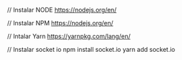 // Instalar NODE
https://nodejs.org/en/

// Instalar NPM
https://nodejs.org/en/

// Intalar Yarn
https://yarnpkg.com/lang/en/

// Instalar socket io
npm install socket.io
yarn add socket.io
